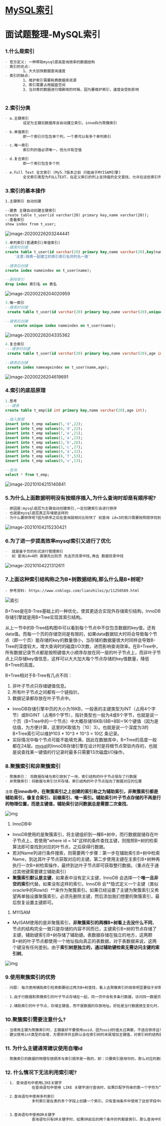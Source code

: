 # [MySQL索引](https://www.cnblogs.com/ynxiyan/p/17026444.html)

# 面试题整理-MySQL索引

### 1.什么是索引

```markdown
- 官方定义: 一种帮助mysql提高查询效率的数据结构
- 索引的优点:
        1、大大加快数据查询速度
- 索引的缺点:
        1、维护索引需要耗费数据库资源
        2、索引需要占用磁盘空间
        3、当对表的数据进行增删改的时候，因为要维护索引，速度会受到影响
 
```

### 2.索引分类

```markdown
- a.主键索引
        设定为主键后数据库会自动建立索引，innodb为聚簇索引

- b.单值索引
        即一个索引只包含单个列，一个表可以有多个单列索引 

- c.唯一索引   
        索引列的值必须唯一，但允许有空值

- d.复合索引
        即一个索引包含多个列

- e.Full Text 全文索引 (My5.7版本之前 只能由于MYISAM引擎)
        全文索引类型为FULLTEXT，在定义索引的列上支持值的全文查找，允许在这些索引列中插入重复值和空值。全文索引可以在CHAR、VARCHAR、         TEXT类型列上创建。MYSQL只有MYISAM存储引擎支持全文索引

```

### 3.索引的基本操作

```markdown
1.主键索引 自动创建
 
--建表 主键自动创建主键索引
create table t_user(id varchar(20) primary key,name varchar(20));
--查看索引
show index from t_user;
```

![image-20200226203244441](https://img2023.cnblogs.com/blog/2854528/202301/2854528-20230105015304423-72457007.png)

```sql
2.单列索引(普通索引|单值索引)
--建表时创建
create table t_user(id varchar(20) primary key,name varchar(20),key(name));  
    '注意:随表一起建立的索引索引名同列名一致'
      
--建表后创建
create index nameindex on t_user(name);
 
--删除索引
drop index 索引名 on 表名
```

![image-20200226204020959](https://img2023.cnblogs.com/blog/2854528/202301/2854528-20230105015304082-1011514463.png)

```sql
3.唯一索引
--建表时创建
 create table t_user(id varchar(20) primary key,name varchar(20),unique(name));
 
--建表后创建
    create unique index nameindex on t_user(name);
```

![image-20200226204335362](https://img2023.cnblogs.com/blog/2854528/202301/2854528-20230105015303717-1222110929.png)

```sql
4.复合索引
---建表时创建
 create table t_user(id varchar(20) primary key,name varchar(20),age int,key(name,age));
 
--建表后创建
 create index nameageindex on t_user(name,age);
```

![image-20200226204619691](https://img2023.cnblogs.com/blog/2854528/202301/2854528-20230105015303335-1270503706.png)

### 4.索引的底层原理

```sql
1.思考
---建表
create table t_emp(id int primary key,name varchar(20),age int);
 
--插入数据
insert into t_emp values(5,'d',22);
insert into t_emp values(6,'d',22);
insert into t_emp values(7,'e',21);
insert into t_emp values(1,'a',23);
insert into t_emp values(2,'b',26);
insert into t_emp values(3,'c',27);
insert into t_emp values(4,'a',32);
insert into t_emp values(8,'f',53);
insert into t_emp values(9,'v',13);
 
--查询
select * from t_emp;
```

![image-20210104215140841](https://img2023.cnblogs.com/blog/2854528/202301/2854528-20230105015302977-689132337.png)

### 5.为什么上面数据明明没有按顺序插入,为什么查询时却是有顺序呢?

```markdown
- 原因是:mysql底层为主键自动创建索引,一定创建索引会进行排序
- 也就是mysql底层真正存储是这样的
- 为什么要排序呢?因为排序之后在查询就相对比较快了 如查询 id=3的我只需要按照顺序找到3就行啦(如果没有排序大海捞针,全靠运气!)
```

![image-20210104215230421](https://img2023.cnblogs.com/blog/2854528/202301/2854528-20230105015302631-744208167.png)

### 6.为了进一步提高效率mysql索引又进行了优化

```markdown
-  就是基于页的形式进行管理索引
-  如 查询id=4的 直接先比较页 先去页目录中找,再去 数据目录中找
```

![image-20210104221312611](https://img2023.cnblogs.com/blog/2854528/202301/2854528-20230105015302220-1381563971.png)

### 7.上面这种索引结构称之为B+树数据结构,那么什么是B+树呢?

```http
- 参考资料: https://www.cnblogs.com/lianzhilei/p/11250589.html
```

![索引](https://img2023.cnblogs.com/blog/2854528/202301/2854528-20230105015301840-315871015.png)

B+Tree是在B-Tree基础上的一种优化，使其更适合实现外存储索引结构，InnoDB存储引擎就是用B+Tree实现其索引结构。

从上一节中的B-Tree结构图中可以看到每个节点中不仅包含数据的key值，还有data值。而每一个页的存储空间是有限的，如果data数据较大时将会导致每个节点（即一个页）能存储的key的数量很小，当存储的数据量很大时同样会导致B-Tree的深度较大，增大查询时的磁盘I/O次数，进而影响查询效率。在B+Tree中，所有数据记录节点都是按照键值大小顺序存放在同一层的叶子节点上，而非叶子节点上只存储key值信息，这样可以大大加大每个节点存储的key值数量，降低B+Tree的高度。

B+Tree相对于B-Tree有几点不同：

1. 非叶子节点只存储键值信息。
2. 所有叶子节点之间都有一个链指针。
3. 数据记录都存放在叶子节点中。

- InnoDB存储引擎中页的大小为16KB，一般表的主键类型为INT（占用4个字节）或BIGINT（占用8个字节），指针类型也一般为4或8个字节，也就是说一个页（B+Tree中的一个节点）中大概存储16KB/(8B+8B)=1K个键值（因为是估值，为方便计算，这里的K取值为〖10〗3）。也就是说一个深度为3的B+Tree索引可以维护103 * 10^3 * 10^3 = 10亿 条记录。
- 实际情况中每个节点可能不能填充满，因此在数据库中，B+Tree的高度一般都在24层。[mysql](http://lib.csdn.net/base/mysql)的InnoDB存储引擎在设计时是将根节点常驻内存的，也就是说查找某一键值的行记录时最多只需要13次磁盘I/O操作。

### 8.聚簇索引和非聚簇索引

```markdown
- 聚簇索引： 将数据存储与索引放到了一块，索引结构的叶子节点保存了行数据
- 非聚簇索引：将数据与索引分开存储，索引结构的叶子节点指向了数据对应的位置
```

`注意`:**在innodb中，在聚簇索引之上创建的索引称之为辅助索引，非聚簇索引都是辅助索引，像复合索引、前缀索引、唯一索引。辅助索引叶子节点存储的不再是行的物理位置，而是主键值，辅助索引访问数据总是需要二次查找**。

![img](https://img2023.cnblogs.com/blog/2854528/202301/2854528-20230105015301399-643437950.jpg)

1. InnoDB中

- InnoDB使用的是聚簇索引，将主键组织到一棵B+树中，而行数据就储存在叶子节点上，若使用"where id = 14"这样的条件查找主键，则按照B+树的检索算法即可查找到对应的叶节点，之后获得行数据。
- 若对Name列进行条件搜索，则需要两个步骤：第一步在辅助索引B+树中检索Name，到达其叶子节点获取对应的主键。第二步使用主键在主索引B+树种再执行一次B+树检索操作，最终到达叶子节点即可获取整行数据。（重点在于通过其他键需要建立辅助索引）
- **聚簇索引默认是主键**，如果表中没有定义主键，InnoDB 会选择一个**唯一且非空的索引**代替。如果没有这样的索引，InnoDB 会**隐式定义一个主键（类似oracle中的RowId）**来作为聚簇索引。如果已经设置了主键为聚簇索引又希望再单独设置聚簇索引，必须先删除主键，然后添加我们想要的聚簇索引，最后恢复设置主键即可。

1. MYISAM

- MyISAM使用的是非聚簇索引，**非聚簇索引的两棵B+树看上去没什么不同**，节点的结构完全一致只是存储的内容不同而已，主键索引B+树的节点存储了主键，辅助键索引B+树存储了辅助键。表数据存储在独立的地方，这两颗B+树的叶子节点都使用一个地址指向真正的表数据，对于表数据来说，这两个键没有任何差别。由于**索引树是独立的，通过辅助键检索无需访问主键的索引树**。

![img](https://img2023.cnblogs.com/blog/2854528/202301/2854528-20230105015300697-724762930.jpg)

### 9.使用聚簇索引的优势

```markdown
- 问题: 每次使用辅助索引检索都要经过两次B+树查找，看上去聚簇索引的效率明显要低于非聚簇索引，这不是多此一举吗？聚簇索引的优势在哪？
	
- 1.由于行数据和聚簇索引的叶子节点存储在一起，同一页中会有多条行数据，访问同一数据页不同行记录时，已经把页加载到了Buffer中（缓存器），再次访问时，会在内存中完成访问，不必访问磁盘。这样主键和行数据是一起被载入内存的，找到叶子节点就可以立刻将行数据返回了，如果按照主键Id来组织数据，获得数据更快。

- 2.辅助索引的叶子节点，存储主键值，而不是数据的存放地址。好处是当行数据放生变化时，索引树的节点也需要分裂变化；或者是我们需要查找的数据，在上一次IO读写的缓存中没有，需要发生一次新的IO操作时，可以避免对辅助索引的维护工作，只需要维护聚簇索引树就好了。另一个好处是，因为辅助索引存放的是主键值，减少了辅助索引占用的存储空间大小。
```

### 10.聚簇索引需要注意什么?

```markdown
- 当使用主键为聚簇索引时，主键最好不要使用uuid，因为uuid的值太过离散，不适合排序且可能出线新增加记录的uuid，会插入在索引树中间的位置，导致索引树调整复杂度变大，消耗更多的时间和资源。
- 建议使用int类型的自增，方便排序并且默认会在索引树的末尾增加主键值，对索引树的结构影响最小。而且，主键值占用的存储空间越大，辅助索引中保存的主键值也会跟着变大，占用存储空间，也会影响到IO操作读取到的数据量。
```

### 11. 为什么主键通常建议使用自增id

```markdown
- 聚簇索引的数据的物理存放顺序与索引顺序是一致的，即：只要索引是相邻的，那么对应的数据一定也是相邻地存放在磁盘上的。如果主键不是自增id，那么可以想象，它会干些什么，不断地调整数据的物理地址、分页，当然也有其他一些措施来减少这些操作，但却无法彻底避免。但，如果是自增的，那就简单了，它只需要一页一页地写，索引结构相对紧凑，磁盘碎片少，效率也高。
```

### 12. 什么情况下无法利用索引呢?

```markdown
- 1. 查询语句中使用LIKE关键字
			在查询语句中使用 LIKE 关键字进行查询时，如果匹配字符串的第一个字符为“%”，索引不会被使用。如果“%”不是在第一个位置，索引就会被使用。

- 2.查询语句中使用多列索引
			多列索引是在表的多个字段上创建一个索引，只有查询条件中使用了这些字段中的第一个字段，索引才会被使用。

 
- 3.查询语句中使用OR关键字
			查询语句只有OR关键字时，如果OR前后的两个条件的列都是索引，那么查询中将使用索引。如果OR前后有一个条件的列不是索引，那么查询中将不使用索引。



```

